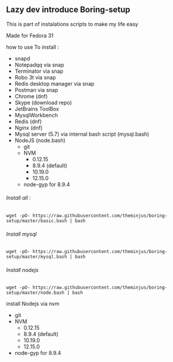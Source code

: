## Lazy dev introduce Boring-setup 

This is part of instalations scripts to make my life easy

Made for Fedora 31


how to use 
To install :
* snapd
* Notepadqq via snap
* Terminator via snap
* Robo 3t via snap
* Redis desktop manager via snap
* Postman via snap
* Chrome  (dnf)
* Skype (download repo)
* JetBrains ToolBox 
* MysqlWorkbench
* Redis (dnf)
* Nginx (dnf)
* Mysql server (5.7) via internal bash script (mysql.bash)
* NodeJS (node.bash)
  * git
  * NVM
    * 0.12.15
    * 8.9.4 (default)
    * 10.19.0
    * 12.15.0
  * node-gyp for 8.9.4
    

###### Install all : 
```
wget -pO- https://raw.githubusercontent.com/theminjus/boring-setup/master/basic.bash | bash
```
###### Install mysql 
```
wget -pO- https://raw.githubusercontent.com/theminjus/boring-setup/master/mysql.bash | bash
```
###### Install nodejs
```
wget -pO- https://raw.githubusercontent.com/theminjus/boring-setup/master/node.bash | bash
```




install Nodejs via nvm 
* git
* NVM
  * 0.12.15
  * 8.9.4 (default)
  * 10.19.0
  * 12.15.0
* node-gyp for 8.9.4




